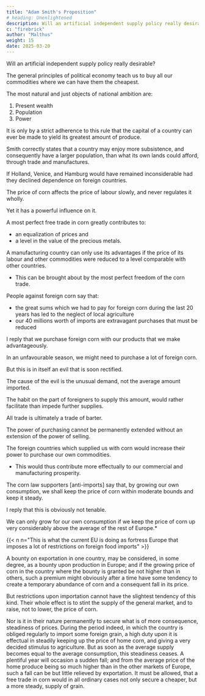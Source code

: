 ```yaml
---
title: "Adam Smith's Proposition"
# heading: Unenlightened
description: Will an artificial independent supply policy really desirable?
c: "firebrick"
author: "Malthus"
weight: 15
date: 2025-03-20
---
```



Will an artificial independent supply policy really desirable?

 <!-- and one which justifies the interference of the legislature. -->

The general principles of political economy teach us to buy all our commodities where we can have them the cheapest.

 <!-- and perhaps there is no general rule in the whole compass of the science to which fewer justifiable exceptions can be found in practice.  -->


The most natural and just objects of national ambition are:

1. Present wealth
2. Population
3. Power

It is only by a strict adherence to this rule that the capital of a country can ever be made to yield its greatest amount of produce.

Smith correctly states that a country may enjoy more subsistence, and consequently have a larger population, than what its own lands could afford, through trade and manufactures.

If Holland, Venice, and Hamburg would have remained inconsiderable had they declined dependence on foreign countries.

 <!-- for their support, they would always have remained perfectly  states, and never could have risen to that pitch of wealth, power, and population, which distinguished the meridian of their career. -->

The price of corn affects the price of labour slowly, and never regulates it wholly.

Yet it has a powerful influence on it.

A most perfect free trade in corn greatly contributes to:
- an equalization of prices and
- a level in the value of the precious metals.

A manufacturing country can only use its advantages if the price of its labour and other commodities were reduced to a level comparable with other countries.
- This can be brought about by the most perfect freedom of the corn trade.


<!-- which possesses any peculiar facilities for successful exertion in manufacturing industry, can never make a full and complete use of its 

It has been sometimes urged as an argument in favour of the corn laws, that -->

People against foreign corn say that:
- the great sums which we had to pay for foreign corn during the last 20 years has led to the neglect of local agriculture
- our 40 millions worth of imports are extravagant purchases that must be reduced

 <!-- must have been injurious to her resources, and might have been saved by the improvement of our agriculture at home.  -->

<!-- It might with just as much propriety be urged that we lose every year by  -->

I reply that we purchase foreign corn with our products that we make advantageously. 


<!-- Such a doctrine cannot be maintained without giving up the first and most fundamental principles of all commercial intercourse. 

No purchase is ever made, either at home or abroad, unless that which is received is, in the estimate of the purchaser, of more value than that which is given.

We shall never buy corn or any other commodities abroad, if we cannot by so doing supply our wants in a more advantageous manner, and by a smaller quantity of capital, than if we had attempted to raise these commodities at home. -->

In an unfavourable season, we might need to purchase a lot of foreign corn. 

 <!-- our exchanges with foreign countries may be affected by the necessity of making unusually large purchases of corn. -->

But this is in itself an evil that is soon rectified.

<!-- In ordinary times it is not more likely to happen, if our average imports were two millions of quarters, than if, on an average, we grew our own consumption. -->

The cause of the evil is the unusual demand, not the average amount imported. 

The habit on the part of foreigners to supply this amount, would rather facilitate than impede further supplies.

All trade is ultimately a trade of barter.

The power of purchasing cannot be permanently extended without an extension of the power of selling.

The foreign countries which supplied us with corn would increase their power to purchase our own commodities.
- This would thus contribute more effectually to our commercial and manufacturing prosperity.

The corn law supporters [anti-imports] say that, by growing our own consumption, we shall keep the price of corn within moderate bounds and keep it steady.


I reply that this is obviously not tenable.

We can only grow for our own consumption if we keep the price of corn up very considerably above the average of the rest of Europe.*

{{< n n="This is what the current EU is doing as fortress Europe that imposes a lot of restrictions on foreign food imports" >}}


A bounty on exportation in one country, may be considered, in some degree, as a bounty upon production in Europe; and if the growing price of corn in the country where the bounty is granted be not higher than in others, such a premium might obviously after a time have some tendency to create a temporary abundance of corn and a consequent fall in its price. 

But restrictions upon importation cannot have the slightest tendency of this kind. Their whole effect is to stint the supply of the general market, and to raise, not to lower, the price of corn.

Nor is it in their nature permanently to secure what is of more consequence, steadiness of prices. During the period indeed, in which the country is obliged regularly to import some foreign grain, a high duty upon it is effectual in steadily keeping up the price of home corn, and giving a very decided stimulus to agriculture. But as soon as the average supply becomes equal to the average consumption, this steadiness ceases. A plentiful year will occasion a sudden fall; and from the average price of the home produce being so much higher than in the other markets of Europe, such a fall can be but little relieved by exportation. It must be allowed, that a free trade in corn would in all ordinary cases not only secure a cheaper, but a more steady, supply of grain.

